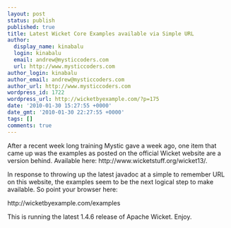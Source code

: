```yaml
---
layout: post
status: publish
published: true
title: Latest Wicket Core Examples available via Simple URL
author:
  display_name: kinabalu
  login: kinabalu
  email: andrew@mysticcoders.com
  url: http://www.mysticcoders.com
author_login: kinabalu
author_email: andrew@mysticcoders.com
author_url: http://www.mysticcoders.com
wordpress_id: 1722
wordpress_url: http://wicketbyexample.com/?p=175
date: '2010-01-30 15:27:55 +0000'
date_gmt: '2010-01-30 22:27:55 +0000'
tags: []
comments: true
---
```

<p>After a recent week long training Mystic gave a week ago, one item that came up was the examples as posted on the official Wicket website are a version behind.  Available here: http://www.wicketstuff.org/wicket13/.</p>
<p>In response to throwing up the latest javadoc at a simple to remember URL on this website, the examples seem to be the next logical step to make available.  So point your browser here:</p>
<p>http://wicketbyexample.com/examples</p>
<p>This is running the latest 1.4.6 release of Apache Wicket.  Enjoy.</p>
